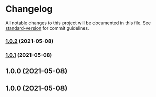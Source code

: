 # Changelog

All notable changes to this project will be documented in this file. See [standard-version](https://github.com/conventional-changelog/standard-version) for commit guidelines.

### [1.0.2](https://github.com/iarna/tar/compare/v1.0.1...v1.0.2) (2021-05-08)

### [1.0.1](https://github.com/iarna/tar/compare/v1.0.0...v1.0.1) (2021-05-08)

## 1.0.0 (2021-05-08)

## 1.0.0 (2021-05-08)
